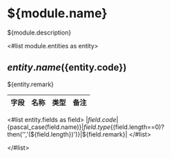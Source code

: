 # ${module.name}

${module.description}


<#list module.entities as entity>
## ${entity.name}(${entity.code})

${entity.remark}

| 字段 | 名称 | 类型 | 备注 |
| ---- | ---- | ---- | ---- |
<#list entity.fields  as field>
|${field.code}|${pascal_case(field.name)}|${field.type}${(field.length==0)?then('','(${field.length})')}|${field.remark}|
</#list>

</#list>



